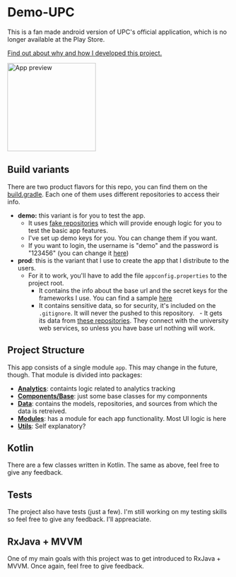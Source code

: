 # Demo-UPC
This is a fan made android version of UPC's official application, which is no longer available at the Play Store.

[Find out about why and how I developed this project.](https://medium.com/@bruno.aybar/developing-a-fan-made-version-of-my-universitys-app-9eec3baafcd3)

<img src="https://media.giphy.com/media/3o6ZtcNv6xQ8UgCKmA/source.gif" alt="App preview" width="200" />

## Build variants

There are two product flavors for this repo, you can find them on the [build.gradle](app/build.gradle). Each one of them uses different repositories to access their info.

- __demo:__ this variant is for you to test the app. 
   - It uses [fake repositories](app/src/main/java/com/brunoaybar/unofficialupc/data/repository/impl/demo) which will provide enough logic for you to test the basic app features. 
   - I've set up demo keys for you. You can change them if you want.
   - If you want to login, the username is "demo" and the password is "123456" (you can change it [here](app/src/main/java/com/brunoaybar/unofficialupc/data/repository/impl/demo/DemoLoginRepository.kt))
- __prod__: this is the variant that I use to create the app that I distribute to the users.
   - For it to work, you'll have to add the file `appconfig.properties` to the project root.
      - It contains the info about the base url and the secret keys for the frameworks I use. You can find a sample [here](https://gist.github.com/Bruno125/eb19aa6c595fdd5d82d141dc77d5f347)
      - It contains sensitive data, so for security, it's included on the `.gitignore`. It will never the pushed to this repository. 
   - It gets its data from [these repositories](app/src/main/java/com/brunoaybar/unofficialupc/data/repository/impl/upc). They connect with the university web services, so unless you have base url nothing will work.
   
   
## Project Structure

This app consists of a single module `app`. This may change in the future, though. That module is divided into packages:

- [__Analytics__](app/src/main/java/com/brunoaybar/unofficialupc/analytics): containts logic related to analytics tracking
- [__Components/Base__](app/src/main/java/com/brunoaybar/unofficialupc/components/base): just some base classes for my componnents
- [__Data__](app/src/main/java/com/brunoaybar/unofficialupc/data): contains the models, repositories, and sources from which the data is retreived.
- [__Modules__](app/src/main/java/com/brunoaybar/unofficialupc/modules): has a module for each app functionality. Most UI logic is here
- [__Utils__](app/src/main/java/com/brunoaybar/unofficialupc/utils): Self explanatory?

## Kotlin
There are a few classes written in Kotlin. The same as above, feel free to give any feedback.

## Tests
The project also have tests (just a few). I'm still working on my testing skills so feel free to give any feedback. I'll appreaciate.

## RxJava + MVVM
One of my main goals with this project was to get introduced to RxJava + MVVM. Once again, feel free to give feedback.

